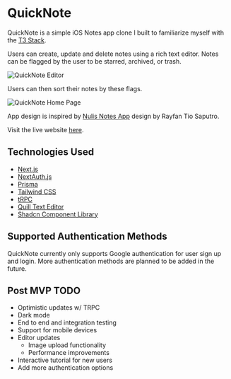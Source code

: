 # QuickNote

QuickNote is a simple iOS Notes app clone I built to familiarize myself with the [T3 Stack](https://create.t3.gg/).

Users can create, update and delete notes using a rich text editor. Notes can be flagged by the user to be starred, archived, or trash.

![QuickNote Editor](https://images2.imgbox.com/70/6f/UHzVb5LD_o.png)

Users can then sort their notes by these flags.

![QuickNote Home Page](https://images2.imgbox.com/a1/c8/U3kjZaYT_o.png)

App design is inspired by [Nulis Notes App](https://dribbble.com/shots/19726217-Nulis-Notes-Desktop-App) design by Rayfan Tio Saputro.

Visit the live website [here](https://quicknote-app.vercel.app/).

## Technologies Used

-   [Next.js](https://nextjs.org)
-   [NextAuth.js](https://next-auth.js.org)
-   [Prisma](https://prisma.io)
-   [Tailwind CSS](https://tailwindcss.com)
-   [tRPC](https://trpc.io)
-   [Quill Text Editor](https://github.com/zenoamaro/react-quill)
-   [Shadcn Component Library](https://ui.shadcn.com/)

## Supported Authentication Methods

QuickNote currently only supports Google authentication for user sign up and login. More authentication methods are planned to be added in the future.

## Post MVP TODO

-   Optimistic updates w/ TRPC
-   Dark mode
-   End to end and integration testing
-   Support for mobile devices
-   Editor updates
    -   Image upload functionality
    -   Performance improvements
-   Interactive tutorial for new users
-   Add more authentication options
